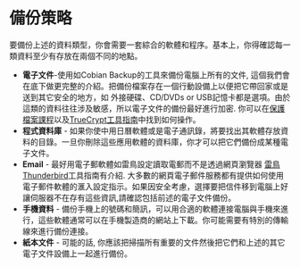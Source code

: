 [Title]: # (你的備分策略)
[Difficulty]: # (進階)
[Order]: # (2)

# 備份策略

要備份上述的資料類型，你會需要一套綜合的軟體和程序。基本上，你得確認每一類資料至少有存放在兩個不同的地點。
* **電子文件**-使用如Cobian Backup的工具來備份電腦上所有的文件, 這個我們會在底下做更完整的介紹。把備份檔案存在一個行動設備上以便把它帶回家或是送到其它安全的地方，如 外接硬碟、CD/DVDs or USB記憶卡都是選項。由於這類的資料往往涉及敏感，所以電子文件的備份最好進行加密. 你可以在[保護檔案課程](umbrella://lesson/protecting-files)以及[TrueCrypt工具指南](umbrella://lesson/truecrypt)中找到如何操作。
* **程式資料庫** - 如果你使中用日曆軟體或是電子通訊錄，將要找出其軟體存放資料的目錄。一旦你刪除這些應用軟體的資料庫，你才可以把它們備份成某種電子文件。
* **Email** - 最好用電子郵軟體如雷鳥設定讀取電郵而不是透過網頁瀏覽器 <a href="umbrella://lesson/thunderbird">雷鳥Thunderbird</a>工具指南有介紹. 大多數的網頁電子郵件服務都有提供如何使用電子郵件軟體的滙入設定指示。如果因安全考慮，選擇要把信件移到電腦上好讓伺服器不在存有這些資訊,請確認包括前述的電子文件備份。
* **手機資料** - 備份手機上的號碼和簡訊，可以用合適的軟體連接電腦與手機來進行，這些軟體通常可以在手機製造商的網站上下載。你可能需要有特別的傳輸線來進行備份連接。
* **紙本文件** - 可能的話, 你應該把掃描所有重要的文件然後把它們和上述的其它電子文件設備上一起進行備份。